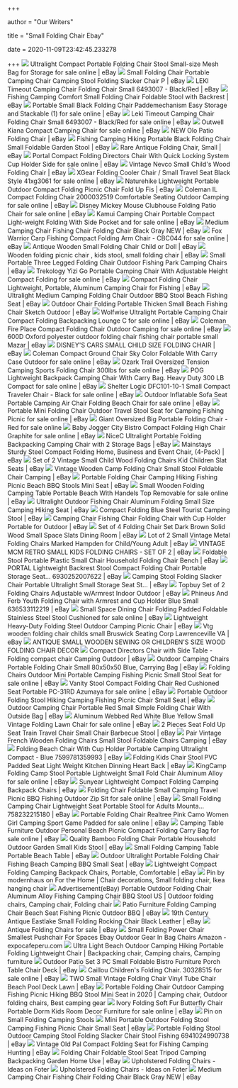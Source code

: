 +++
        
author = "Our Writers"
        
title = "Small Folding Chair Ebay"
        
date = 2020-11-09T23:42:45.233278
        
+++
[ ![](https://i.ebayimg.com/images/g/fGkAAOSwWeZfar26/s-l640.jpg)](https://i.ebayimg.com/images/g/fGkAAOSwWeZfar26/s-l640.jpg) Ultralight Compact Portable Folding Chair Stool Small-size Mesh Bag for  Storage for sale online | eBay
[ ![](https://i.ebayimg.com/images/g/NlkAAOSwRq5en-Xv/s-l300.png)](https://i.ebayimg.com/images/g/NlkAAOSwRq5en-Xv/s-l300.png) Small Folding Chair Portable Camping Chair Camping Stool Folding Slacker  Chair P | eBay
[ ![](https://i.ebayimg.com/images/g/o~YAAOSwWVFcpzu8/s-l300.jpg)](https://i.ebayimg.com/images/g/o~YAAOSwWVFcpzu8/s-l300.jpg) LEKI Timeout Camping Chair Folding Chair Small 6493007 - Black/Red | eBay
[ ![](https://i.ebayimg.com/images/g/o98AAOSw6aVcoeeM/s-l300.jpg)](https://i.ebayimg.com/images/g/o98AAOSw6aVcoeeM/s-l300.jpg) Fishing Camping Comfort Small Folding Chair Foldable Stool with Backrest |  eBay
[ ![](https://i.ebayimg.com/images/g/nX8AAOSwHfdfRIkC/s-l640.jpg)](https://i.ebayimg.com/images/g/nX8AAOSwHfdfRIkC/s-l640.jpg) Portable Small Black Folding Chair Paddemechanism Easy Storage and  Stackable (1) for sale online | eBay
[ ![](https://i.ebayimg.com/images/g/kooAAOSwupVd5-ev/s-l640.jpg)](https://i.ebayimg.com/images/g/kooAAOSwupVd5-ev/s-l640.jpg) Leki Timeout Camping Chair Folding Chair Small 6493007 - Black/Red for sale  online | eBay
[ ![](https://i.ebayimg.com/images/g/Y~AAAOSwV9JeeXxj/s-l640.jpg)](https://i.ebayimg.com/images/g/Y~AAAOSwV9JeeXxj/s-l640.jpg) Outwell Kiana Compact Camping Chair for sale online | eBay
[ ![](https://i.ebayimg.com/images/g/u4sAAOSwkW5dyVlX/s-l300.jpg)](https://i.ebayimg.com/images/g/u4sAAOSwkW5dyVlX/s-l300.jpg) NEW Olo Patio Folding Chair | eBay
[ ![](https://i.ebayimg.com/images/g/JdEAAOSwsZBcwx3v/s-l300.jpg)](https://i.ebayimg.com/images/g/JdEAAOSwsZBcwx3v/s-l300.jpg) Fishing Camping Hiking Portable Black Folding Chair Small Foldable Garden  Stool | eBay
[ ![](https://i.ebayimg.com/images/g/g64AAOSwzVxfIJIi/s-l300.jpg)](https://i.ebayimg.com/images/g/g64AAOSwzVxfIJIi/s-l300.jpg) Rare Antique Folding Chair, Small | eBay
[ ![](https://i.ebayimg.com/images/g/0joAAOSwfuVfPgBZ/s-l640.png)](https://i.ebayimg.com/images/g/0joAAOSwfuVfPgBZ/s-l640.png) Portal Compact Folding Directors Chair With Quick Locking System Cup Holder  Side for sale online | eBay
[ ![](https://i.ebayimg.com/images/g/BQUAAOSws3Zep5Pm/s-l300.jpg)](https://i.ebayimg.com/images/g/BQUAAOSws3Zep5Pm/s-l300.jpg) Vintage Nevco Small Child's Wood Folding Chair | eBay
[ ![](https://i.ebayimg.com/images/g/YDQAAOSwBUlfaqZr/s-l640.jpg)](https://i.ebayimg.com/images/g/YDQAAOSwBUlfaqZr/s-l640.jpg) XGear Folding Cooler Chair / Small Travel Seat Black Style 41xg3061 for  sale online | eBay
[ ![](https://i.ebayimg.com/images/g/IyUAAOSwRUpe6m4Y/s-l300.jpg)](https://i.ebayimg.com/images/g/IyUAAOSwRUpe6m4Y/s-l300.jpg) Naturehike Lightweight Portable Outdoor Compact Folding Picnic Chair Fold  Up Fis | eBay
[ ![](https://i.ebayimg.com/images/g/kJ4AAOSwsp9dzg15/s-l640.jpg)](https://i.ebayimg.com/images/g/kJ4AAOSwsp9dzg15/s-l640.jpg) Coleman IL Compact Folding Chair 2000032519 Comfortable Seating Outdoor  Camping for sale online | eBay
[ ![](https://i.ebayimg.com/images/g/NukAAOSwX1pfhQMf/s-l1600.jpg)](https://i.ebayimg.com/images/g/NukAAOSwX1pfhQMf/s-l1600.jpg) Disney Mickey Mouse Clubhouse Folding Patio Chair for sale online | eBay
[ ![](https://i.ebayimg.com/images/g/ge8AAOSwV6VfRG9n/s-l640.jpg)](https://i.ebayimg.com/images/g/ge8AAOSwV6VfRG9n/s-l640.jpg) Kamui Camping Chair Portable Compact Light-weight Folding With Side Pocket  and for sale online | eBay
[ ![](https://i.ebayimg.com/images/g/a78AAOSwielejone/s-l300.jpg)](https://i.ebayimg.com/images/g/a78AAOSwielejone/s-l300.jpg) Medium Camping Chair Fishing Chair Folding Chair Black Gray NEW | eBay
[ ![](https://i.ebayimg.com/images/g/siYAAOSwcv5de1rs/s-l640.jpg)](https://i.ebayimg.com/images/g/siYAAOSwcv5de1rs/s-l640.jpg) Fox Warrior Carp Fishing Compact Folding Arm Chair - CBC044 for sale online  | eBay
[ ![](https://i.ebayimg.com/images/g/wo0AAOSwzMlcfEU2/s-l300.jpg)](https://i.ebayimg.com/images/g/wo0AAOSwzMlcfEU2/s-l300.jpg) Antique Wooden Small Folding Chair Child or Doll | eBay
[ ![](https://i.ebayimg.com/images/g/sfsAAOSwncJexre4/s-l300.jpg)](https://i.ebayimg.com/images/g/sfsAAOSwncJexre4/s-l300.jpg) Wooden folding picnic chair , kids stool, small folding chair | eBay
[ ![](https://i.ebayimg.com/images/g/g2gAAOSwm~1cPE4U/s-l300.jpg)](https://i.ebayimg.com/images/g/g2gAAOSwm~1cPE4U/s-l300.jpg) Small Portable Three Legged Folding Chair Outdoor Fishing Park Camping  Chairs | eBay
[ ![](https://i.ebayimg.com/images/g/6isAAOSw-Jlfb6AE/s-l640.jpg)](https://i.ebayimg.com/images/g/6isAAOSw-Jlfb6AE/s-l640.jpg) Trekology Yizi Go Portable Camping Chair With Adjustable Height Compact  Folding for sale online | eBay
[ ![](https://i.ebayimg.com/images/g/3oYAAOSwUAdfo4~L/s-l300.jpg)](https://i.ebayimg.com/images/g/3oYAAOSwUAdfo4~L/s-l300.jpg) Compact Folding Chair Lightweight, Portable, Aluminum Camping Chair for  Fishing | eBay
[ ![](https://i.ebayimg.com/images/g/zQcAAOSwWapei-fs/s-l300.jpg)](https://i.ebayimg.com/images/g/zQcAAOSwWapei-fs/s-l300.jpg) Ultralight Medium Camping Folding Chair Outdoor BBQ Stool Beach Fishing Seat  | eBay
[ ![](https://i.ebayimg.com/images/g/8X4AAOSwPERdZTi8/s-l300.jpg)](https://i.ebayimg.com/images/g/8X4AAOSwPERdZTi8/s-l300.jpg) Outdoor Chair Folding Portable Thicken Small Beach Fishing Chair Sketch  Outdoor | eBay
[ ![](https://i.ebayimg.com/images/g/9UYAAOSwz~herhgM/s-l640.jpg)](https://i.ebayimg.com/images/g/9UYAAOSwz~herhgM/s-l640.jpg) Wolfwise Ultralight Portable Camping Chair Compact Folding Backpacking  Lounge C for sale online | eBay
[ ![](https://i.ebayimg.com/images/g/Fa8AAOSw1NJfRHG7/s-l640.jpg)](https://i.ebayimg.com/images/g/Fa8AAOSw1NJfRHG7/s-l640.jpg) Coleman Fire Place Compact Folding Chair Outdoor Camping for sale online |  eBay
[ ![](https://i.ebayimg.com/images/g/09wAAOSwPHhfIjiM/s-l300.png)](https://i.ebayimg.com/images/g/09wAAOSwPHhfIjiM/s-l300.png) 600D Oxford polyester outdoor folding chair fishing chair portable small  Mazar | eBay
[ ![](https://i.ebayimg.com/images/g/Y6UAAOSwxeVejRgD/s-l300.jpg)](https://i.ebayimg.com/images/g/Y6UAAOSwxeVejRgD/s-l300.jpg) DISNEY'S CARS SMALL CHILD SIZE FOLDING CHAIR | eBay
[ ![](https://i.ebayimg.com/images/g/YLcAAOSw63td-eW5/s-l640.jpg)](https://i.ebayimg.com/images/g/YLcAAOSw63td-eW5/s-l640.jpg) Coleman Compact Ground Chair Sky Color Foldable With Carry Case Outdoor for  sale online | eBay
[ ![](https://i.ebayimg.com/images/g/5lIAAOSwdzte3uxf/s-l640.jpg)](https://i.ebayimg.com/images/g/5lIAAOSwdzte3uxf/s-l640.jpg) Ozark Trail Oversized Tension Camping Sports Folding Chair 300lbs for sale  online | eBay
[ ![](https://i.ebayimg.com/images/g/pAMAAOSwRVxfka~w/s-l640.png)](https://i.ebayimg.com/images/g/pAMAAOSwRVxfka~w/s-l640.png) POG Lightweight Backpack Camping Chair With Carry Bag. Heavy Duty 300 LB  Compact for sale online | eBay
[ ![](https://i.ebayimg.com/images/g/sAEAAOSwnw5eTWm9/s-l640.png)](https://i.ebayimg.com/images/g/sAEAAOSwnw5eTWm9/s-l640.png) Shelter Logic DFC101-10-1 Small Compact Traveler Chair - Black for sale  online | eBay
[ ![](https://i.ebayimg.com/images/g/htsAAOSw-~lep8mY/s-l640.jpg)](https://i.ebayimg.com/images/g/htsAAOSw-~lep8mY/s-l640.jpg) Outdoor Inflatable Sofa Seat Portable Camping Air Chair Folding Beach Chair  for sale online | eBay
[ ![](https://i.ebayimg.com/images/g/0YoAAOSwjO5fAlFe/s-l1600.jpg)](https://i.ebayimg.com/images/g/0YoAAOSwjO5fAlFe/s-l1600.jpg) Portable Mini Folding Chair Outdoor Travel Stool Seat for Camping Fishing  Picnic for sale online | eBay
[ ![](https://i.ebayimg.com/images/g/LYMAAOSwpfBfl50i/s-l640.jpg)](https://i.ebayimg.com/images/g/LYMAAOSwpfBfl50i/s-l640.jpg) Giant Oversized Big Portable Folding Chair - Red for sale online
[ ![](https://i.ebayimg.com/images/g/0lMAAOSwTZ9eKth4/s-l640.jpg)](https://i.ebayimg.com/images/g/0lMAAOSwTZ9eKth4/s-l640.jpg) Baby Jogger City Bistro Compact Folding High Chair Graphite for sale online  | eBay
[ ![](https://i.ebayimg.com/images/g/4r0AAOSwgAZfX7lS/s-l300.jpg)](https://i.ebayimg.com/images/g/4r0AAOSwgAZfX7lS/s-l300.jpg) NiceC Ultralight Portable Folding Backpacking Camping Chair with 2 Storage  Bags | eBay
[ ![](https://i.ebayimg.com/images/g/9EAAAOSwgM5e1w2A/s-l300.jpg)](https://i.ebayimg.com/images/g/9EAAAOSwgM5e1w2A/s-l300.jpg) Mainstays Sturdy Steel Compact Folding Home, Business and Event Chair,  (4-Pack) | eBay
[ ![](https://i.ebayimg.com/images/g/0aUAAOSwXXxe1GvV/s-l300.jpg)](https://i.ebayimg.com/images/g/0aUAAOSwXXxe1GvV/s-l300.jpg) Set of 2 Vintage Small Child Wood Folding Chairs Kid Children Slat Seats |  eBay
[ ![](https://i.ebayimg.com/images/g/ZwIAAOSwq5ZfDKr5/s-l300.jpg)](https://i.ebayimg.com/images/g/ZwIAAOSwq5ZfDKr5/s-l300.jpg) Vintage Wooden Camp Folding Chair Small Stool Foldable Chair Camping | eBay
[ ![](https://i.ebayimg.com/images/g/cZoAAOSwTO9eSkkq/s-l300.jpg)](https://i.ebayimg.com/images/g/cZoAAOSwTO9eSkkq/s-l300.jpg) Portable Folding Chair Camping Hiking Fishing Picnic Beach BBQ Stools Mini  Seat | eBay
[ ![](https://i.ebayimg.com/images/g/YF8AAOSwOQ9fUB9Y/s-l640.jpg)](https://i.ebayimg.com/images/g/YF8AAOSwOQ9fUB9Y/s-l640.jpg) Small Wooden Folding Camping Table Portable Beach With Handels Top  Removable for sale online | eBay
[ ![](https://i.ebayimg.com/images/g/4scAAOSwQ9xcXZje/s-l300.jpg)](https://i.ebayimg.com/images/g/4scAAOSwQ9xcXZje/s-l300.jpg) Ultralight Outdoor Fishing Chair Aluminum Folding Small Size Camping Hiking  Seat | eBay
[ ![](https://i.ebayimg.com/images/g/INsAAOSwu95feqpP/s-l300.jpg)](https://i.ebayimg.com/images/g/INsAAOSwu95feqpP/s-l300.jpg) Compact Folding Blue Steel Tourist Camping Stool | eBay
[ ![](https://i.ebayimg.com/images/g/QxMAAOSwWHdffI8m/s-l400.jpg)](https://i.ebayimg.com/images/g/QxMAAOSwWHdffI8m/s-l400.jpg) Camping Chair Fishing Chair Folding Chair with Cup Holder Portable for  Outdoor | eBay
[ ![](https://i.ebayimg.com/images/g/2-cAAOSwaTJe7-XP/s-l300.jpg)](https://i.ebayimg.com/images/g/2-cAAOSwaTJe7-XP/s-l300.jpg) Set of 4 Folding Chair Set Dark Brown Solid Wood Small Space Slats Dining  Room | eBay
[ ![](https://i.ebayimg.com/images/g/EzEAAOSwxKFd4DfU/s-l300.jpg)](https://i.ebayimg.com/images/g/EzEAAOSwxKFd4DfU/s-l300.jpg) Lot of 2 Small Vintage Metal Folding Chairs Marked Hampden for Child/Young  Adult | eBay
[ ![](https://i.ebayimg.com/images/g/W3oAAOSw09peVafJ/s-l300.jpg)](https://i.ebayimg.com/images/g/W3oAAOSw09peVafJ/s-l300.jpg) VINTAGE MCM RETRO SMALL KIDS FOLDING CHAIRS - SET OF 2 | eBay
[ ![](https://i.ebayimg.com/images/g/gF8AAOSwOGdfhlzg/s-l300.jpg)](https://i.ebayimg.com/images/g/gF8AAOSwOGdfhlzg/s-l300.jpg) Foldable Stool Portable Plastic Small Chair Household Folding Chair Bench |  eBay
[ ![](https://i.ebayimg.com/images/g/FmIAAOSwNlJdMIVG/s-l300.jpg)](https://i.ebayimg.com/images/g/FmIAAOSwNlJdMIVG/s-l300.jpg) PORTAL Lightweight Backrest Stool Compact Folding Chair Portable Storage  Seat... 6930252007622 | eBay
[ ![](https://i.ebayimg.com/images/g/zfIAAOSwnHBfPqny/s-l300.png)](https://i.ebayimg.com/images/g/zfIAAOSwnHBfPqny/s-l300.png) Camping Stool Folding Slacker Chair Portable Ultralight Small Storage Seat  St... | eBay
[ ![](https://i.ebayimg.com/images/g/P30AAOSwCr9evncl/s-l300.jpg)](https://i.ebayimg.com/images/g/P30AAOSwCr9evncl/s-l300.jpg) Topbuy Set of 2 Folding Chairs Adjustable w/Armrest Indoor Outdoor | eBay
[ ![](https://i.ebayimg.com/images/g/q6UAAOSw~tJeI5pD/s-l300.jpg)](https://i.ebayimg.com/images/g/q6UAAOSw~tJeI5pD/s-l300.jpg) Phineus And Ferb Youth Folding Chair with Armrest and Cup Holder Blue Small  636533112219 | eBay
[ ![](https://i.ebayimg.com/images/g/wb4AAOSwh~peB8SP/s-l640.jpg)](https://i.ebayimg.com/images/g/wb4AAOSwh~peB8SP/s-l640.jpg) Small Space Dining Chair Folding Padded Foldable Stainless Steel Stool  Cushioned for sale online | eBay
[ ![](https://i.ebayimg.com/images/g/eWIAAOSwnWpfeqiE/s-l400.jpg)](https://i.ebayimg.com/images/g/eWIAAOSwnWpfeqiE/s-l400.jpg) Lightweight Heavy-Duty Folding Steel Outdoor Camping Picnic Chair | eBay
[ ![](https://i.ebayimg.com/images/g/bOMAAOSwMBdb5e~R/s-l300.jpg)](https://i.ebayimg.com/images/g/bOMAAOSwMBdb5e~R/s-l300.jpg) Vtg wooden folding chair childs small Bruswick Seating Corp Lawrenceville  VA | eBay
[ ![](https://i.ebayimg.com/images/g/6fEAAOSw85ldbx0p/s-l300.jpg)](https://i.ebayimg.com/images/g/6fEAAOSw85ldbx0p/s-l300.jpg) ANTIQUE SMALL WOODEN SEWING OR CHILDREN&#039;S SIZE WOOD FOLDING CHAIR DECOR
[ ![](https://i.ebayimg.com/images/g/tX4AAOSwMN9XQuN6/s-l300.jpg)](https://i.ebayimg.com/images/g/tX4AAOSwMN9XQuN6/s-l300.jpg) Compact Directors Chair with Side Table - Folding compact chair Camping  Outdoor | eBay
[ ![](https://i.ebayimg.com/images/g/LlEAAOSwqA1e0kT9/s-l300.jpg)](https://i.ebayimg.com/images/g/LlEAAOSwqA1e0kT9/s-l300.jpg) Outdoor Camping Chairs Portable Folding Chair Small 80x50x50 Blue, Carrying  Bag | eBay
[ ![](https://i.ebayimg.com/images/g/xWUAAOSweChcsqoN/s-l640.jpg)](https://i.ebayimg.com/images/g/xWUAAOSweChcsqoN/s-l640.jpg) Folding Chairs Outdoor Mini Portable Camping Fishing Picnic Small Stool Seat  for sale online | eBay
[ ![](https://i.ebayimg.com/images/g/EGAAAOSwxxdZaT7r/s-l640.jpg)](https://i.ebayimg.com/images/g/EGAAAOSwxxdZaT7r/s-l640.jpg) Vanity Stool Compact Folding Chair Red Cushioned Seat Portable PC-31RD  Azumaya for sale online | eBay
[ ![](https://i.ebayimg.com/images/g/vjAAAOSwpkdfjsNh/s-l300.jpg)](https://i.ebayimg.com/images/g/vjAAAOSwpkdfjsNh/s-l300.jpg) Portable Outdoor Folding Stool Hiking Camping Fishing Picnic Chair Small  Seat | eBay
[ ![](https://i.ebayimg.com/images/g/OJkAAOSwZ2FfUfCR/s-l300.jpg)](https://i.ebayimg.com/images/g/OJkAAOSwZ2FfUfCR/s-l300.jpg) Outdoor Camping Chair Portable Red Small Simple Folding Chair With Outside  Bag | eBay
[ ![](https://i.ebayimg.com/images/g/A8oAAOSwoBtfPmqx/s-l640.jpg)](https://i.ebayimg.com/images/g/A8oAAOSwoBtfPmqx/s-l640.jpg) Aluminum Webbed Red White Blue Yellow Small Vintage Folding Lawn Chair for  sale online | eBay
[ ![](https://i.ebayimg.com/images/g/WQ0AAOSw6fBctfMS/s-l300.jpg)](https://i.ebayimg.com/images/g/WQ0AAOSw6fBctfMS/s-l300.jpg) 2 Pieces Seat Fold Up Seat Train Travel Chair Small Chair Barbecue Stool |  eBay
[ ![](https://i.ebayimg.com/images/g/pfsAAOSwPldfKRyk/s-l300.jpg)](https://i.ebayimg.com/images/g/pfsAAOSwPldfKRyk/s-l300.jpg) Pair Vintage French Wooden Folding Chairs Small Stool Foldable Chairs  Camping | eBay
[ ![](https://i.ebayimg.com/images/g/ldYAAOSwmDJctBsN/s-l300.jpg)](https://i.ebayimg.com/images/g/ldYAAOSwmDJctBsN/s-l300.jpg) Folding Beach Chair With Cup Holder Portable Camping Ultralight Compact -  Blue 7599781359993 | eBay
[ ![](https://i.ebayimg.com/images/g/ZicAAOSw5Ztaiu0w/s-l300.jpg)](https://i.ebayimg.com/images/g/ZicAAOSw5Ztaiu0w/s-l300.jpg) Folding Kids Chair Stool PVC Padded Seat Light Weight Kitchen Dinning Heart  Back | eBay
[ ![](https://i.ebayimg.com/images/g/km8AAOSwaldevKGI/s-l1600.jpg)](https://i.ebayimg.com/images/g/km8AAOSwaldevKGI/s-l1600.jpg) KingCamp Folding Camp Stool Portable Lightweight Small Fold Chair Aluminum  Alloy for sale online | eBay
[ ![](https://i.ebayimg.com/images/g/eS8AAOSw4dNfomoi/s-l300.jpg)](https://i.ebayimg.com/images/g/eS8AAOSw4dNfomoi/s-l300.jpg) Sunyear Lightweight Compact Folding Camping Backpack Chairs | eBay
[ ![](https://i.ebayimg.com/images/g/264AAOSw1G1ZqPMu/s-l640.jpg)](https://i.ebayimg.com/images/g/264AAOSw1G1ZqPMu/s-l640.jpg) Folding Chair Foldable Small Camping Travel Picnic BBQ Fishing Outdoor Zip  Sit for sale online | eBay
[ ![](https://i.ebayimg.com/images/g/aZkAAOSwvWVfPqxd/s-l300.png)](https://i.ebayimg.com/images/g/aZkAAOSwvWVfPqxd/s-l300.png) Small Folding Camping Chair Lightweight Seat Portable Stool for Adults  Mounta... 758232215180 | eBay
[ ![](https://i.ebayimg.com/images/g/eCAAAOSwvK5e9QRP/s-l640.jpg)](https://i.ebayimg.com/images/g/eCAAAOSwvK5e9QRP/s-l640.jpg) Portable Folding Chair Realtree Pink Camo Women Girl Camping Sport Game  Padded for sale online | eBay
[ ![](https://i.ebayimg.com/images/g/93gAAOSwEele~tmJ/s-l640.jpg)](https://i.ebayimg.com/images/g/93gAAOSwEele~tmJ/s-l640.jpg) Camping Table Furniture Outdoor Personal Beach Picnic Compact Folding Carry  Bag for sale online | eBay
[ ![](https://i.ebayimg.com/images/g/Ho0AAOSw9RZd0pWE/s-l300.jpg)](https://i.ebayimg.com/images/g/Ho0AAOSw9RZd0pWE/s-l300.jpg) Quality Bamboo Folding Chair Portable Household Outdoor Garden Small Kids  Stool | eBay
[ ![](https://i.ebayimg.com/images/g/cHcAAOSwrk5fNgOV/s-l300.png)](https://i.ebayimg.com/images/g/cHcAAOSwrk5fNgOV/s-l300.png) Small Folding Camping Table Portable Beach Table | eBay
[ ![](https://i.ebayimg.com/images/g/T7IAAOSwoz9dFkoZ/s-l300.jpg)](https://i.ebayimg.com/images/g/T7IAAOSwoz9dFkoZ/s-l300.jpg) Outdoor Ultralight Portable Folding Chair Fishing Beach Camping BBQ Small  Seat | eBay
[ ![](https://i.ebayimg.com/images/g/5wsAAOSwaMZfGdQU/s-l300.jpg)](https://i.ebayimg.com/images/g/5wsAAOSwaMZfGdQU/s-l300.jpg) Lightweight Compact Folding Camping Backpack Chairs, Portable, Comfortable  | eBay
[ ![](https://i.pinimg.com/originals/0a/30/f2/0a30f2770f5e15f282238fce975b0c73.jpg)](https://i.pinimg.com/originals/0a/30/f2/0a30f2770f5e15f282238fce975b0c73.jpg) Pin by modernhaus on For the Home | Chair decorations, Small folding chair,  Ikea hanging chair
[ ![](https://i.pinimg.com/474x/19/8c/47/198c47cd9d30dc9b3e87f91124e022fc.jpg)](https://i.pinimg.com/474x/19/8c/47/198c47cd9d30dc9b3e87f91124e022fc.jpg) Advertisement(eBay) Portable Outdoor Folding Chair Aluminum Alloy Fishing  Camping Chair BBQ Stool US | Outdoor folding chairs, Camping chair, Folding  chair
[ ![](https://i.ebayimg.com/images/g/3zkAAOSwf3peuLyp/s-l300.jpg)](https://i.ebayimg.com/images/g/3zkAAOSwf3peuLyp/s-l300.jpg) Patio Furniture Folding Camping Chair Beach Seat Fishing Picnic Outdoor BBQ  | eBay
[ ![](https://i.ebayimg.com/images/g/amwAAOSwF8le0~6u/s-l300.jpg)](https://i.ebayimg.com/images/g/amwAAOSwF8le0~6u/s-l300.jpg) 19th Century Antique Eastlake Small Folding Rocking Chair Black Leather |  eBay
[ ![](https://i.ebayimg.com/thumbs/images/g/0jYAAOSwYKZfOY94/s-l300.jpg)](https://i.ebayimg.com/thumbs/images/g/0jYAAOSwYKZfOY94/s-l300.jpg) Antique Folding Chairs for sale | eBay
[ ![](https://www.expocafeperu.com/w/2020/01/small-folding-power-chair-smallest-folding-pushchair-folding-chair-for-small-spaces-small-folding-chair-ebay.jpg)](https://www.expocafeperu.com/w/2020/01/small-folding-power-chair-smallest-folding-pushchair-folding-chair-for-small-spaces-small-folding-chair-ebay.jpg) Small Folding Power Chair Smallest Pushchair For Spaces Ebay Outdoor Gear  In Bag Chairs Amazon - expocafeperu.com
[ ![](https://i.pinimg.com/564x/4d/43/db/4d43dbf8bdb406d427e12c4bb90129e1.jpg)](https://i.pinimg.com/564x/4d/43/db/4d43dbf8bdb406d427e12c4bb90129e1.jpg) Ultra Light Beach Outdoor Camping Hiking Portable Folding Lightweight Chair  | Backpacking chair, Camping chairs, Camping furniture
[ ![](https://i.ebayimg.com/images/g/dvsAAOSwUydenlcy/s-l300.jpg)](https://i.ebayimg.com/images/g/dvsAAOSwUydenlcy/s-l300.jpg) Outdoor Patio Set 3 PC Small Foldable Bistro Furniture Porch Table Chair  Deck | eBay
[ ![](https://i.ebayimg.com/images/g/OC4AAOSw4gZelCD5/s-l640.jpg)](https://i.ebayimg.com/images/g/OC4AAOSw4gZelCD5/s-l640.jpg) Caillou Children's Folding Chair. 30328515 for sale online | eBay
[ ![](https://i.ebayimg.com/images/g/b4QAAOSwm~hdWJrs/s-l300.jpg)](https://i.ebayimg.com/images/g/b4QAAOSwm~hdWJrs/s-l300.jpg) TWO Small Vintage Folding Chair Vinyl Tube Chair Beach Pool Deck Lawn | eBay
[ ![](https://i.pinimg.com/474x/78/0a/cf/780acf04124be25d86c25cfef1a61092.jpg)](https://i.pinimg.com/474x/78/0a/cf/780acf04124be25d86c25cfef1a61092.jpg) Portable Folding Chair Outdoor Camping Fishing Picnic Hiking BBQ Stool Mini  Seat in 2020 | Camping chair, Outdoor folding chairs, Best camping gear
[ ![](https://i.ebayimg.com/images/g/JhIAAOSwW2VfPrnr/s-l640.jpg)](https://i.ebayimg.com/images/g/JhIAAOSwW2VfPrnr/s-l640.jpg) Ivory Folding Soft Fur Butterfly Chair Portable Dorm Kids Room Decor  Furniture for sale online | eBay
[ ![](https://i.pinimg.com/originals/b4/33/ea/b433ea352ae1276329af33562503f87d.jpg)](https://i.pinimg.com/originals/b4/33/ea/b433ea352ae1276329af33562503f87d.jpg) Pin on Small Folding Camping Stools
[ ![](https://i.ebayimg.com/images/g/3SkAAOSwfyVc1bWR/s-l300.jpg)](https://i.ebayimg.com/images/g/3SkAAOSwfyVc1bWR/s-l300.jpg) Mini Portable Outdoor Folding Stool Camping Fishing Picnic Chair Small Seat  | eBay
[ ![](https://i.ebayimg.com/images/g/JccAAOSwqhldA2-6/s-l300.jpg)](https://i.ebayimg.com/images/g/JccAAOSwqhldA2-6/s-l300.jpg) Portable Folding Stool Outdoor Camping Stool Folding Slacker Chair Stool  Fishing 6941024990738 | eBay
[ ![](https://i.ebayimg.com/images/g/JLUAAOSwo-VcBYMs/s-l300.jpg)](https://i.ebayimg.com/images/g/JLUAAOSwo-VcBYMs/s-l300.jpg) Vintage Old Pal Compact Folding Seat for Fishing Camping Hunting | eBay
[ ![](https://i.ebayimg.com/images/g/vFYAAOSwsFZeE9fD/s-l300.jpg)](https://i.ebayimg.com/images/g/vFYAAOSwsFZeE9fD/s-l300.jpg) Folding Chair Foldable Stool Seat Tripod Camping Backpacking Garden Home  Use | eBay
[ ![](https://foter.com/photos/244/folding-chairs-ebay.jpg?s=pi)](https://foter.com/photos/244/folding-chairs-ebay.jpg?s=pi) Upholstered Folding Chairs - Ideas on Foter
[ ![](https://foter.com/photos/title/upholstered-folding-chairs.jpg)](https://foter.com/photos/title/upholstered-folding-chairs.jpg) Upholstered Folding Chairs - Ideas on Foter
[ ![](https://i.ebayimg.com/images/g/FwoAAOSwSB1eucHN/s-l300.jpg)](https://i.ebayimg.com/images/g/FwoAAOSwSB1eucHN/s-l300.jpg) Medium Camping Chair Fishing Chair Folding Chair Black Gray NEW | eBay

